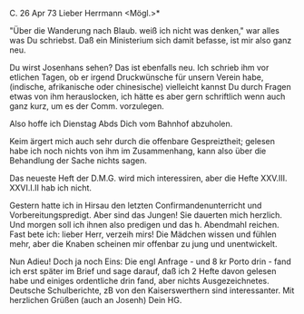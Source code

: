  C. 26 Apr 73
Lieber Herrmann <Mögl.>*

"Über die Wanderung nach Blaub. weiß ich nicht was denken," war alles was Du schriebst. Daß ein Ministerium sich damit befasse, ist mir also ganz neu.

Du wirst Josenhans sehen? Das ist ebenfalls neu. Ich schrieb ihm vor etlichen Tagen, ob er irgend Druckwünsche für unsern Verein habe, (indische, afrikanische oder chinesische) vielleicht kannst Du durch Fragen etwas von ihm herauslocken, ich hätte es aber gern schriftlich wenn auch ganz kurz, um es der Comm. vorzulegen.

Also hoffe ich Dienstag Abds Dich vom Bahnhof abzuholen.

Keim ärgert mich auch sehr durch die offenbare Gespreiztheit; gelesen habe ich noch nichts von ihm im Zusammenhang, kann also über die Behandlung der Sache nichts sagen.

Das neueste Heft der D.M.G. wird mich interessiren, aber die Hefte XXV.III. XXVI.I.II hab ich nicht.

Gestern hatte ich in Hirsau den letzten Confirmandenunterricht und Vorbereitungspredigt. Aber sind das Jungen! Sie dauerten mich herzlich. Und morgen soll ich ihnen also predigen und das h. Abendmahl reichen. Fast bete ich: lieber Herr, verzeih mirs! Die Mädchen wissen und fühlen mehr, aber die Knaben scheinen mir offenbar zu jung und unentwickelt.

Nun Adieu! Doch ja noch Eins: Die engl Anfrage - und 8 kr Porto drin - fand ich erst später im Brief und sage darauf, daß ich 2 Hefte davon gelesen habe und einiges ordentliche drin fand, aber nichts Ausgezeichnetes. Deutsche Schulberichte, zB von den Kaiserswerthern sind interessanter. 
 Mit herzlichen Grüßen (auch an Josenh)
 Dein HG.
